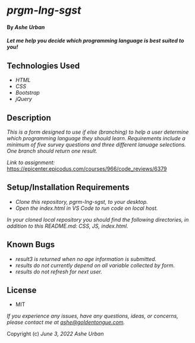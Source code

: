 # _prgm-lng-sgst_
####  By _Ashe Urban_
#### _Let me help you decide which programming language is best suited to you!_

## Technologies Used
* _HTML_
* _CSS_
* _Bootstrap_
* _jQuery_

## Description
_This is a form designed to use if else (branching) to help a user determine which programming language they should learn. Requirements include a minimum of five survey questions and three different lanuage selections. One branch should return one result._

_Link to assignment:_ https://epicenter.epicodus.com/courses/966/code_reviews/6379 

## Setup/Installation Requirements
* _Clone this repository, pgrm-lng-sgst, to your desktop._
* _Open the index.html in VS Code to run code on local host._

_In your cloned local repository you should find the following directories, in addition to this README.md: CSS, JS, index.html._ 

## Known Bugs

* _result3 is returned when no age information is submitted._
* _results do not currently depend on all variable collected by form._
* _results do not refresh for next user._

## License
* MIT

_If you experience any issues, have any questions, ideas, or concerns, please contact me at ashe@goldentongue.com._

Copyright (c) _June 3, 2022_ _Ashe Urban_